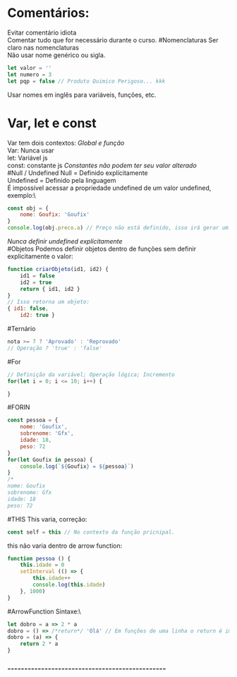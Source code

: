# Comentários:
Evitar comentário idiota\
Comentar tudo que for necessário durante o curso.
#Nomenclaturas
Ser claro nas nomenclaturas\
Não usar nome genérico ou sigla.
```javascript 
let valor = ''
let numero = 3
let pqp = false // Produto Quimico Perigoso... kkk
```
Usar nomes em inglês para variáveis, funções, etc.
# Var, let e const
Var tem dois contextos: *Global e função*\
Var: Nunca usar\
let: Variável js\
const: constante js *Constantes não podem ter seu valor alterado*
\
#Null / Undefined
Null = Definido explícitamente\
Undefined = Definido pela linguagem\
É impossível acessar a propriedade undefined de um valor undefined, exemplo:\
```javascript
const obj = {
    nome: Goufix: 'Goufix'
}
console.log(obj.preco.a) // Preço não está definido, isso irá gerar um erro de console.
```
*Nunca definir undefined explícitamente*\
#Objetos
Podemos definir objetos dentro de funções sem definir explicitamente o valor:
```javascript
function criarObjeto(id1, id2) {
    id1 = false
    id2 = true
    return { id1, id2 }
}
// Isso retorna um objeto:
{ id1: false,
    id2: true }
```
#Ternário
```javascript
nota >= 7 ? 'Aprovado' : 'Reprovado'
// Operação ? 'true' : 'false'
```
#For
```javascript
// Definição da variável; Operação lógica; Incremento
for(let i = 0; i <= 10; i++) {

}
```
#FORIN
```javascript
const pessoa = {
    nome: 'Goufix',
    sobrenome: 'Gfx',
    idade: 18,
    peso: 72
}
for(let Goufix in pessoa) {
    console.log(`${Goufix} = ${pessoa}`)
}
/*
nome: Goufix
sobrenome: Gfx
idade: 18
peso: 72
```
#THIS
This varia, correção:
```javascript
const self = this // No contexto da função pricnipal.
```
this não varia dentro de arrow function:
```javascript
function pessoa () { 
    this.idade = 0
    setInterval (() => {
        this.idade++
        console.log(this.idade)
    }, 1000)
}
```
#ArrowFunction
Sintaxe:\
```javascript
let dobro = a => 2 * a
dobro = () => /*return*/ 'Olá' // Em funções de uma linha o return é implícito
dobro = (a) => {
    return 2 * a
}
```

### ----------------------------------------------- 
